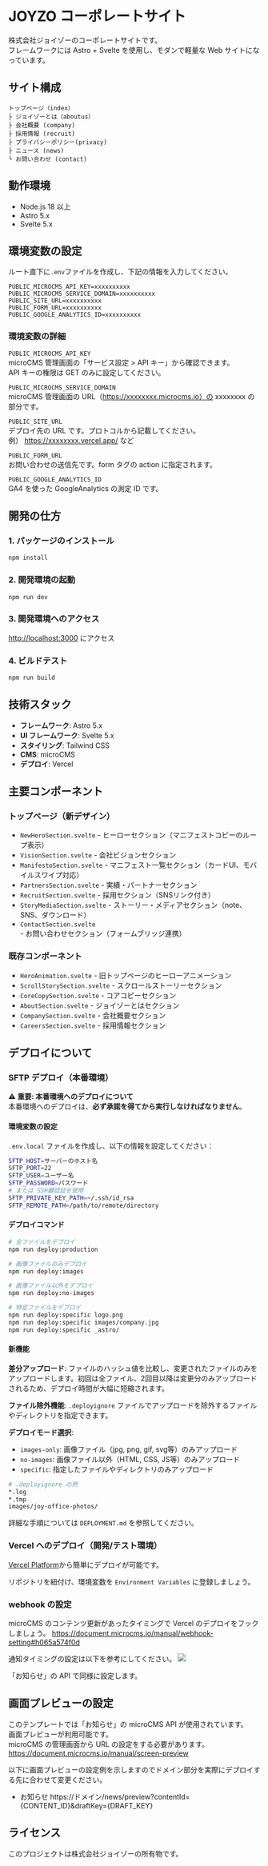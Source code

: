 # JOYZO コーポレートサイト

株式会社ジョイゾーのコーポレートサイトです。  
フレームワークには Astro + Svelte を使用し、モダンで軽量な Web サイトになっています。

## サイト構成

```
トップページ（index）
├ ジョイゾーとは（aboutus）
├ 会社概要 (company)
├ 採用情報 (recruit)
├ プライバシーポリシー(privacy)
├ ニュース (news)
└ お問い合わせ (contact)
```

## 動作環境

- Node.js 18 以上
- Astro 5.x
- Svelte 5.x

## 環境変数の設定

ルート直下に`.env`ファイルを作成し、下記の情報を入力してください。

```
PUBLIC_MICROCMS_API_KEY=xxxxxxxxxx
PUBLIC_MICROCMS_SERVICE_DOMAIN=xxxxxxxxxx
PUBLIC_SITE_URL=xxxxxxxxxx
PUBLIC_FORM_URL=xxxxxxxxxx
PUBLIC_GOOGLE_ANALYTICS_ID=xxxxxxxxxx
```

### 環境変数の詳細

`PUBLIC_MICROCMS_API_KEY`  
microCMS 管理画面の「サービス設定 > API キー」から確認できます。  
API キーの権限は GET のみに設定してください。

`PUBLIC_MICROCMS_SERVICE_DOMAIN`  
microCMS 管理画面の URL（https://xxxxxxxx.microcms.io）の xxxxxxxx の部分です。

`PUBLIC_SITE_URL`  
デプロイ先の URL です。プロトコルから記載してください。  
例） https://xxxxxxxx.vercel.app/ など

`PUBLIC_FORM_URL`  
お問い合わせの送信先です。form タグの action に指定されます。

`PUBLIC_GOOGLE_ANALYTICS_ID`  
GA4 を使った GoogleAnalytics の測定 ID です。

## 開発の仕方

### 1. パッケージのインストール

```bash
npm install
```

### 2. 開発環境の起動

```bash
npm run dev
```

### 3. 開発環境へのアクセス

[http://localhost:3000](http://localhost:3000) にアクセス

### 4. ビルドテスト

```bash
npm run build
```

## 技術スタック

- **フレームワーク**: Astro 5.x
- **UI フレームワーク**: Svelte 5.x
- **スタイリング**: Tailwind CSS
- **CMS**: microCMS
- **デプロイ**: Vercel

## 主要コンポーネント

### トップページ（新デザイン）
- `NewHeroSection.svelte` - ヒーローセクション（マニフェストコピーのループ表示）
- `VisionSection.svelte` - 会社ビジョンセクション
- `ManifestoSection.svelte` - マニフェスト一覧セクション（カードUI、モバイルスワイプ対応）
- `PartnersSection.svelte` - 実績・パートナーセクション
- `RecruitSection.svelte` - 採用セクション（SNSリンク付き）
- `StoryMediaSection.svelte` - ストーリー・メディアセクション（note、SNS、ダウンロード）
- `ContactSection.svelte` - お問い合わせセクション（フォームブリッジ連携）

### 既存コンポーネント
- `HeroAnimation.svelte` - 旧トップページのヒーローアニメーション
- `ScrollStorySection.svelte` - スクロールストーリーセクション
- `CoreCopySection.svelte` - コアコピーセクション
- `AboutSection.svelte` - ジョイゾーとはセクション
- `CompanySection.svelte` - 会社概要セクション
- `CareersSection.svelte` - 採用情報セクション

## デプロイについて

### SFTP デプロイ（本番環境）

⚠️ **重要: 本番環境へのデプロイについて**  
本番環境へのデプロイは、**必ず承諾を得てから実行しなければなりません**。

#### 環境変数の設定

`.env.local` ファイルを作成し、以下の情報を設定してください：

```bash
SFTP_HOST=サーバーのホスト名
SFTP_PORT=22
SFTP_USER=ユーザー名
SFTP_PASSWORD=パスワード
# または SSH鍵認証を使用
SFTP_PRIVATE_KEY_PATH=~/.ssh/id_rsa
SFTP_REMOTE_PATH=/path/to/remote/directory
```

#### デプロイコマンド

```bash
# 全ファイルをデプロイ
npm run deploy:production

# 画像ファイルのみデプロイ
npm run deploy:images

# 画像ファイル以外をデプロイ
npm run deploy:no-images

# 特定ファイルをデプロイ
npm run deploy:specific logo.png
npm run deploy:specific images/company.jpg
npm run deploy:specific _astro/
```

#### 新機能

**差分アップロード**: ファイルのハッシュ値を比較し、変更されたファイルのみをアップロードします。初回は全ファイル、2回目以降は変更分のみアップロードされるため、デプロイ時間が大幅に短縮されます。

**ファイル除外機能**: `.deployignore` ファイルでアップロードを除外するファイルやディレクトリを指定できます。

**デプロイモード選択**:
- `images-only`: 画像ファイル（jpg, png, gif, svg等）のみアップロード
- `no-images`: 画像ファイル以外（HTML, CSS, JS等）のみアップロード  
- `specific`: 指定したファイルやディレクトリのみアップロード

```bash
# .deployignore の例
*.log
*.tmp
images/joy-office-photos/
```

詳細な手順については `DEPLOYMENT.md` を参照してください。

### Vercel へのデプロイ（開発/テスト環境）

[Vercel Platform](https://vercel.com/new)から簡単にデプロイが可能です。

リポジトリを紐付け、環境変数を `Environment Variables` に登録しましょう。

### webhook の設定

microCMS のコンテンツ更新があったタイミングで Vercel のデプロイをフックしましょう。
https://document.microcms.io/manual/webhook-setting#h065a574f0d

通知タイミングの設定は以下を参考にしてください。
![](_docimages/webhook-settings.png)

「お知らせ」の API で同様に設定します。

## 画面プレビューの設定

このテンプレートでは「お知らせ」の microCMS API が使用されています。  
画面プレビューが利用可能です。  
microCMS の管理画面から URL の設定をする必要があります。  
https://document.microcms.io/manual/screen-preview

以下に画面プレビューの設定例を示しますのでドメイン部分を実際にデプロイする先に合わせて変更ください。

- お知らせ
  https://ドメイン/news/preview?contentId={CONTENT_ID}&draftKey={DRAFT_KEY}

## ライセンス

このプロジェクトは株式会社ジョイゾーの所有物です。
